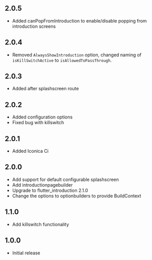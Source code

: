## 2.0.5

- Added canPopFromIntroduction to enable/disable popping from introduction screens

## 2.0.4

- Removed `AlwaysShowIntroduction` option, changed naming of `isKillSwitchActive` to `isAllowedToPassThrough`.

## 2.0.3

- Added after splashscreen route

## 2.0.2

- Added configuration options
- Fixed bug with killswitch

## 2.0.1

- Added Iconica Ci

## 2.0.0

- Add support for default configurable splashscreen
- Add introductionpagebuilder
- Upgrade to flutter_introduction 2.1.0
- Change the options to optionbuilders to provide BuildContext

## 1.1.0

- Add killswitch functionality

## 1.0.0

- Initial release
